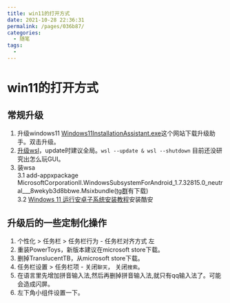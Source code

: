 ```yaml
---
title: win11的打开方式
date: 2021-10-28 22:36:31
permalink: /pages/036b87/
categories:
  - 随笔
tags:
  - 
---
```

# win11的打开方式

## 常规升级

1. 升级windows11 [Windows11InstallationAssistant.exe](https://www.microsoft.com/en-us/software-download/windows11)这个网站下载升级助手。双击升级。
2. [升级wsl](https://zhuanlan.zhihu.com/p/419870972)，update时建议全局。`wsl --update & wsl --shutdown` 目前还没研究出怎么玩GUI。
3. 装wsa  
    3.1 add-appxpackage MicrosoftCorporationII.WindowsSubsystemForAndroid_1.7.32815.0_neutral___8wekyb3d8bbwe.Msixbundle([tg群]( https://t.me/joinchat/NV4xIhmoUTl6UIeB9--IlA)有下载)  
    3.2 [Windows 11 运行安卓子系统安装教程](https://zhuanlan.zhihu.com/p/424959704)安装酷安

## 升级后的一些定制化操作

1. 个性化 > 任务栏 > 任务栏行为 - 任务栏对齐方式 左
2. 重装PowerToys，新版本建议在microsoft store下载。
3. 删掉TranslucentTB，从microsoft store下载。
4. 任务栏设置 > 任务栏项 - 关闭`聊天`， 关闭`搜索`。
5. 在语言里先增加拼音输入法,然后再删掉拼音输入法,就只有qq输入法了。可能会造成闪屏。
6. 左下角小组件设置一下。
